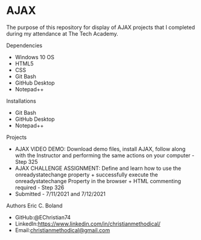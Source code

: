 # AJAX

The purpose of this repository for display of AJAX projects that I completed during my attendance at The Tech Academy.


Dependencies
* Windows 10 OS
* HTML5
* CSS
* Git Bash
* GitHub Desktop
* Notepad++


Installations
* Git Bash
* GitHub Desktop
* Notepad++


Projects

* AJAX VIDEO DEMO: Download demo files, install AJAX, follow along with the Instructor and performing the same actions on your computer - Step 325
* AJAX CHALLENGE ASSIGNMENT: Define and learn how to use the onreadystatechange property + successfully execute the onreadystatechange Property in the browser  + HTML commenting required - Step 326
* Submitted - 7/11/2021 and 7/12/2021


Authors
Eric C. Boland
* GitHub:@EChristian74
* LinkedIn:https://www.linkedin.com/in/christianmethodical/
* Email:christianmethodical@gmail.com
